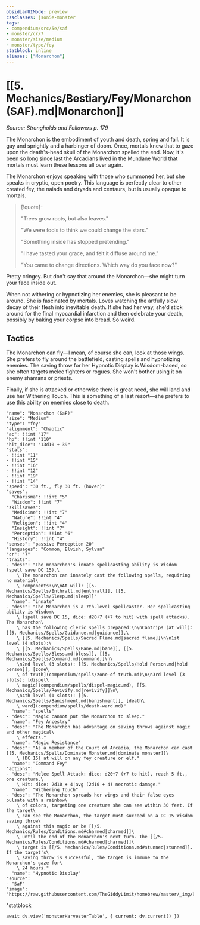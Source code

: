 ```yaml
---
obsidianUIMode: preview
cssclasses: json5e-monster
tags:
- compendium/src/5e/saf
- monster/cr/7
- monster/size/medium
- monster/type/fey
statblock: inline
aliases: ["Monarchon"]
---
```

# [[5. Mechanics/Bestiary/Fey/Monarchon (SAF).md|Monarchon]]
*Source: Strongholds and Followers p. 179*  

The Monarchon is the embodiment of youth and death, spring and fall. It is gay and sprightly and a harbinger of doom. Once, mortals knew that to gaze upon the death's-head skull of the Monarchon spelled the end. Now, it's been so long since last the Arcadians lived in the Mundane World that mortals must learn these lessons all over again.

The Monarchon enjoys speaking with those who summoned her, but she speaks in cryptic, open poetry. This language is perfectly clear to other created fey, the naiads and dryads and centaurs, but is usually opaque to mortals.

> [!quote]-  
> 
> "Trees grow roots, but also leaves."
> 
> "We were fools to think we could change the stars."
> 
> "Something inside has stopped pretending."
> 
> "I have tasted your grace, and felt it diffuse around me."
> 
> "You came to change directions. Which way do you face now?"

Pretty cringey. But don't say that around the Monarchon—she might turn your face inside out.

When not withering or hypnotizing her enemies, she is pleasant to be around. She is fascinated by mortals. Loves watching the artfully slow decay of their flesh into inevitable death. If she had her way, she'd stick around for the final myocardial infarction and then celebrate your death, possibly by baking your corpse into bread. So weird.

## Tactics

The Monarchon can fly—I mean, of course she can, look at those wings. She prefers to fly around the battlefield, casting spells and hypnotizing enemies. The saving throw for her Hypnotic Display is Wisdom-based, so she often targets melee fighters or rogues. She won't bother using it on enemy shamans or priests.

Finally, if she is attacked or otherwise there is great need, she will land and use her Withering Touch. This is something of a last resort—she prefers to use this ability on enemies close to death.

```statblock
"name": "Monarchon (SaF)"
"size": "Medium"
"type": "fey"
"alignment": "Chaotic"
"ac": !!int "17"
"hp": !!int "110"
"hit_dice": "13d10 + 39"
"stats":
- !!int "11"
- !!int "15"
- !!int "16"
- !!int "12"
- !!int "19"
- !!int "14"
"speed": "30 ft., fly 30 ft. (hover)"
"saves":
  "Charisma": !!int "5"
  "Wisdom": !!int "7"
"skillsaves":
  "Medicine": !!int "7"
  "Nature": !!int "4"
  "Religion": !!int "4"
  "Insight": !!int "7"
  "Perception": !!int "6"
  "History": !!int "4"
"senses": "passive Perception 20"
"languages": "Common, Elvish, Sylvan"
"cr": "7"
"traits":
- "desc": "The monarchon's innate spellcasting ability is Wisdom (spell save DC 15).\
    \ The monarchon can innately cast the following spells, requiring no material\
    \ components:\n\nAt will: [[5. Mechanics/Spells/Enthrall.md|enthrall]], [[5. Mechanics/Spells/Sleep.md|sleep]]"
  "name": "innate"
- "desc": "The Monarchon is a 7th-level spellcaster. Her spellcasting ability is Wisdom\
    \ (spell save DC 15, dice: d20+7 (+7 to hit) with spell attacks). The Monarchon\
    \ has the following cleric spells prepared:\n\nCantrips (at will): [[5. Mechanics/Spells/Guidance.md|guidance]],\
    \ [[5. Mechanics/Spells/Sacred Flame.md|sacred flame]]\n\n1st level (4 slots):\
    \ [[5. Mechanics/Spells/Bane.md|bane]], [[5. Mechanics/Spells/Bless.md|bless]], [[5. Mechanics/Spells/Command.md|command]]\n\
    \n2nd level (3 slots): [[5. Mechanics/Spells/Hold Person.md|hold person]], [zone\
    \ of truth](compendium/spells/zone-of-truth.md)\n\n3rd level (3 slots): [dispel\
    \ magic](compendium/spells/dispel-magic.md), [[5. Mechanics/Spells/Revivify.md|revivify]]\n\
    \n4th level (1 slots): [[5. Mechanics/Spells/Banishment.md|banishment]], [death\
    \ ward](compendium/spells/death-ward.md)"
  "name": "spells"
- "desc": "Magic cannot put the Monarchon to sleep."
  "name": "Fey Ancestry"
- "desc": "The Monarchon has advantage on saving throws against magic and other magical\
    \ effects."
  "name": "Magic Resistance"
- "desc": "As a member of the Court of Arcadia, the Monarchon can cast [[5. Mechanics/Spells/Dominate Monster.md|dominate monster]]\
    \ (DC 15) at will on any fey creature or elf."
  "name": "Command Fey"
"actions":
- "desc": "Melee Spell Attack: dice: d20+7 (+7 to hit), reach 5 ft., one creature.\
    \ Hit: dice: 2d10 + 4|avg (2d10 + 4) necrotic damage."
  "name": "Withering Touch"
- "desc": "The Monarchon spreads her wings and their false eyes pulsate with a rainbow\
    \ of colors, targeting one creature she can see within 30 feet. If the target\
    \ can see the Monarchon, the target must succeed on a DC 15 Wisdom saving throw\
    \ against this magic or be [[/5. Mechanics/Rules/Conditions.md#charmed|charmed]]\
    \ until the end of the Monarchon's next turn. The [[/5. Mechanics/Rules/Conditions.md#charmed|charmed]]\
    \ target is [[/5. Mechanics/Rules/Conditions.md#stunned|stunned]]. If the target's\
    \ saving throw is successful, the target is immune to the Monarchon's gaze for\
    \ 24 hours."
  "name": "Hypnotic Display"
"source":
- "SaF"
"image": "https://raw.githubusercontent.com/TheGiddyLimit/homebrew/master/_img/SaF/tokens/Monarchon.png"
```
^statblock

```dataviewjs
await dv.view('monsterHarvesterTable', { current: dv.current() })
```